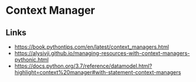 # Context Manager

## Links
- <https://book.pythontips.com/en/latest/context_managers.html>
- <https://alysivji.github.io/managing-resources-with-context-managers-pythonic.html>
- <https://docs.python.org/3.7/reference/datamodel.html?highlight=context%20manager#with-statement-context-managers>
